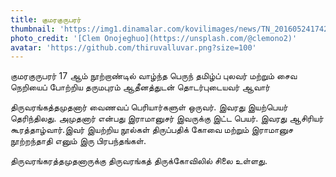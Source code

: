 ```yaml
---
title: குமரகுருபரர்
thumbnail: 'https://img1.dinamalar.com/kovilimages/news/TN_20160524174206487586.jpg'
photo_credit: '[Clem Onojeghuo](https://unsplash.com/@clemono2)'
avatar: 'https://github.com/thiruvalluvar.png?size=100'
---
```


குமரகுருபரர் 17 ஆம் நூற்றாண்டில் வாழ்ந்த பெருந் தமிழ்ப் புலவர் மற்றும் சைவ நெறியைப் போற்றிய தருமபுரம் ஆதீனத்துடன் தொடர்புடையவர் ஆவார்

திருவரங்கத்தமுதனார் வைணவப் பெரியார்களுள் ஒருவர். இவரது இயற்பெயர் தெரிந்திலது. அமுதனார் என்பது இராமானுசர் இவருக்கு இட்ட பெயர். இவரது ஆசிரியர் கூரத்தாழ்வார்.இவர் இயற்றிய நூல்கள் திருப்பதிக் கோவை மற்றும் இராமானுச நூற்றந்தாதி எனும் இரு பிரபந்தங்கள்.

திருவரங்கரத்தமுதனாருக்கு திருவரங்கத் திருக்கோவிலில் சிலை உள்ளது.
